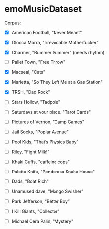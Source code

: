 # emoMusicDataset

Corpus:
- [x] American Football, "Never Meant"
- [x] Glocca Morra, "Irrevocable Motherfucker"
- [x] Charmer, "Bummer Summer" (needs rhythm)
- [ ] Pallet Town, "Free Throw"
- [x] Macseal, "Cats"
- [x] Marietta, "So They Left Me at a Gas Station"
- [x] TRSH, "Dad Rock"
- [ ] Stars Hollow, "Tadpole"
- [ ] Saturdays at your place, "Tarot Cards"
- [ ] Pictures of Vernon, "Camp Games"
- [ ] Jail Socks, "Poplar Avenue"
- [ ] Pool Kids, "That’s Physics Baby"
- [ ] Riley, "Fight Milk!"
- [ ] Khaki Cuffs, "caffeine cops"
- [ ] Palette Knife, "Ponderosa Snake House"
- [ ] Dads, "Boat Rich"
- [ ] Unamused dave, "Mango Swisher"
- [ ] Park Jefferson, “Better Boy”
- [ ] I Kill Giants, "Collector"
- [ ] Michael Cera Palin, "Mystery"


